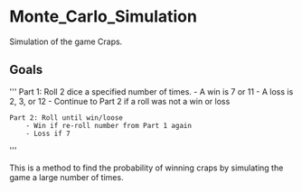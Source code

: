 # Monte_Carlo_Simulation
 Simulation of the game Craps.

## Goals

'''
    Part 1: Roll 2 dice a specified number of times.
        - A win is 7 or 11
        - A loss is 2, 3, or 12
        - Continue to Part 2 if a roll was not a win or loss
    
    Part 2: Roll until win/loose
        - Win if re-roll number from Part 1 again
        - Loss if 7
'''

This is a method to find the probability of winning craps by simulating the game a large number of times.